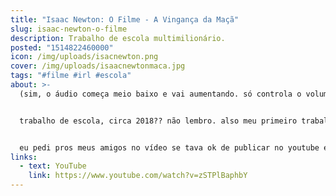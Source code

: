 ```yaml
---
title: "Isaac Newton: O Filme - A Vingança da Maçã"
slug: isaac-newton-o-filme
description: Trabalho de escola multimilionário.
posted: "1514822460000"
icon: /img/uploads/isacnewton.png
cover: /img/uploads/isaacnewtonmaca.jpg
tags: "#filme #irl #escola"
about: >-
  (sim, o áudio começa meio baixo e vai aumentando. só controla o volume aí)


  trabalho de escola, circa 2018?? não lembro. also meu primeiro trabalho como diretor de cinema renomado.


  eu pedi pros meus amigos no vídeo se tava ok de publicar no youtube e eles disseram q sim! então aqui está
links:
  - text: YouTube
    link: https://www.youtube.com/watch?v=zSTPlBaphbY
---
```

<vid-yt url="https://www.youtube.com/watch?v=zSTPlBaphbY"></vid-yt>
